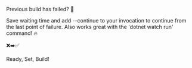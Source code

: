Previous build has failed? 🥺

Save waiting time and add --continue to your invocation to continue from the last point of failure. Also works great with the 'dotnet watch run' command! 🔥

❌➡️✅

Ready, Set, Build!
